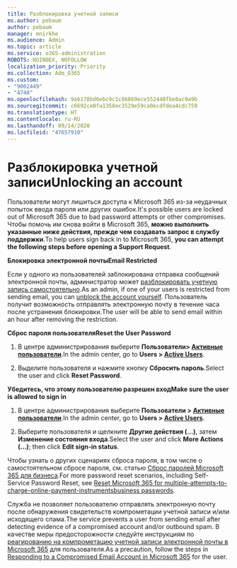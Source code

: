 ```yaml
---
title: Разблокировка учетной записи
ms.author: pebaum
author: pebaum
manager: mnirkhe
ms.audience: Admin
ms.topic: article
ms.service: o365-administration
ROBOTS: NOINDEX, NOFOLLOW
localization_priority: Priority
ms.collection: Adm_O365
ms.custom:
- "9002449"
- "4748"
ms.openlocfilehash: 9a6178bd6ebc9c1c86869ece552448fbe8ac9a9b
ms.sourcegitcommit: c6692ce0fa1358ec3529e59ca0ecdfdea4cdc759
ms.translationtype: HT
ms.contentlocale: ru-RU
ms.lasthandoff: 09/14/2020
ms.locfileid: "47657910"
---
```

# <a name="unlocking-an-account"></a><span data-ttu-id="dcf09-102">Разблокировка учетной записи</span><span class="sxs-lookup"><span data-stu-id="dcf09-102">Unlocking an account</span></span>

<span data-ttu-id="dcf09-103">Пользователи могут лишиться доступа к Microsoft 365 из-за неудачных попыток ввода пароля или других ошибок.</span><span class="sxs-lookup"><span data-stu-id="dcf09-103">It's possible users are locked out of Microsoft 365 due to bad password attempts or other compromises.</span></span> <span data-ttu-id="dcf09-104">Чтобы помочь им снова войти в Microsoft 365, **можно выполнить указанные ниже действия, прежде чем создавать запрос в службу поддержки**.</span><span class="sxs-lookup"><span data-stu-id="dcf09-104">To help users sign back in to Microsoft 365, **you can attempt the following steps before opening a Support Request**.</span></span> 

<span data-ttu-id="dcf09-105">**Блокировка электронной почты**</span><span class="sxs-lookup"><span data-stu-id="dcf09-105">**Email Restricted**</span></span>

<span data-ttu-id="dcf09-106">Если у одного из пользователей заблокирована отправка сообщений электронной почты, администратор может [разблокировать учетную запись самостоятельно](https://docs.microsoft.com/microsoft-365/security/office-365-security/removing-user-from-restricted-users-portal-after-spam).</span><span class="sxs-lookup"><span data-stu-id="dcf09-106">As an admin, if one of your users is restricted from sending email, you can [unblock the account yourself](https://docs.microsoft.com/microsoft-365/security/office-365-security/removing-user-from-restricted-users-portal-after-spam).</span></span> <span data-ttu-id="dcf09-107">Пользователь получит возможность отправлять электронную почту в течение часа после устранения блокировки.</span><span class="sxs-lookup"><span data-stu-id="dcf09-107">The user will be able to send email within an hour after removing the restriction.</span></span>

<span data-ttu-id="dcf09-108">**Сброс пароля пользователя**</span><span class="sxs-lookup"><span data-stu-id="dcf09-108">**Reset the User Password**</span></span>

1. <span data-ttu-id="dcf09-109">В центре администрирования выберите **Пользователи> [Активные пользователи](https://admin.microsoft.com/Adminportal/Home?source=applauncher#/users)**.</span><span class="sxs-lookup"><span data-stu-id="dcf09-109">In the admin center, go to **Users > [Active Users](https://admin.microsoft.com/Adminportal/Home?source=applauncher#/users)**.</span></span>

2. <span data-ttu-id="dcf09-110">Выделите пользователя и нажмите кнопку **Сбросить пароль**.</span><span class="sxs-lookup"><span data-stu-id="dcf09-110">Select the user and click **Reset Password**.</span></span>

<span data-ttu-id="dcf09-111">**Убедитесь, что этому пользователю разрешен вход**</span><span class="sxs-lookup"><span data-stu-id="dcf09-111">**Make sure the user is allowed to sign in**</span></span>

1. <span data-ttu-id="dcf09-112">В центре администрирования выберите **Пользователи > [Активные пользователи](https://admin.microsoft.com/Adminportal/Home?source=applauncher#/users)**.</span><span class="sxs-lookup"><span data-stu-id="dcf09-112">In the admin center, go to **Users > [Active Users](https://admin.microsoft.com/Adminportal/Home?source=applauncher#/users)**.</span></span>

2. <span data-ttu-id="dcf09-113">Выберите пользователя и щелкните **Другие действия (...)**, затем **Изменение состояния входа**.</span><span class="sxs-lookup"><span data-stu-id="dcf09-113">Select the user and click **More Actions (...)**; then click **Edit sign-in status**.</span></span>

<span data-ttu-id="dcf09-114">Чтобы узнать о других сценариях сброса пароля, в том числе о самостоятельном сбросе пароля, см. статью [Сброс паролей Microsoft 365 для бизнеса](https://docs.microsoft.com/microsoft-365/admin/add-users/reset-passwords?view=o365-worldwide).</span><span class="sxs-lookup"><span data-stu-id="dcf09-114">For more password reset scenarios, including Self-Service Password Reset, see [Reset Microsoft 365 for multiple-attempts-to-charge-online-payment-instrumentsbusiness passwords](https://docs.microsoft.com/microsoft-365/admin/add-users/reset-passwords?view=o365-worldwide).</span></span>

<span data-ttu-id="dcf09-115">Служба не позволяет пользователю отправлять электронную почту после обнаружения свидетельств компрометации учетной записи и/или исходящего спама.</span><span class="sxs-lookup"><span data-stu-id="dcf09-115">The service prevents a user from sending email after detecting evidence of a compromised account and/or outbound spam.</span></span> <span data-ttu-id="dcf09-116">В качестве меры предосторожности следуйте инструкциям по [реагированию на компрометацию учетной записи электронной почты в Microsoft 365](https://docs.microsoft.com/microsoft-365/security/office-365-security/responding-to-a-compromised-email-account) для пользователя.</span><span class="sxs-lookup"><span data-stu-id="dcf09-116">As a precaution, follow the steps in [Responding to a Compromised Email Account in Microsoft 365](https://docs.microsoft.com/microsoft-365/security/office-365-security/responding-to-a-compromised-email-account) for the user.</span></span>
